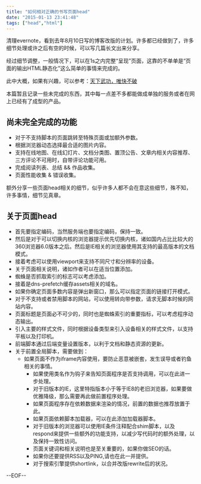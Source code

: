 ```yaml
---
title: "如何相对正确的书写页面head"
date: "2015-01-13 23:41:48"
tags: ["head","html"]
---
```



清理evernote，看到去年8月10日写的博客改版的计划。许多都已经做到了，许多细节处理或许之后有空的时候，可以写几篇长文出来分享。

经过细节调整，一般情况下，可以在1s之内完整“呈现”页面，这靠的不单单是“页面的输出HTML静态化”这么简单的事情来完成的。

此中大概，如果有兴趣，可以参考：[天下武功，唯快不破](http://www.soulteary.com/2015/01/10/give-me-better-feeling-when-i-visite-your-website.html)

本篇暂且记录一些未完成的东西，其中每一点差不多都能做成单独的服务或者在网上已经有了成型的产品。

## **尚未完全完成的功能**

*   对于不支持脚本的页面跳转至特殊页面或加额外参数。
*   根据浏览器动态选择最合适的图片内容。
*   支持在线地图、在线幻灯片、文档分类图、置顶公告、文章内相关内容推荐、三方评论不可用时，自带评论功能可用。
*   完成阅读列表、总结 && 作品收集。
*   页面性能收集 & 错误收集。

额外分享一些页面head相关的细节，似乎许多人都不会在意这些细节，殊不知，许多事情，细节见真章。

## **关于页面head**

*   首先要指定编码，当然服务端也要指定编码，保持一致。
*   然后是对于可以切换内核的浏览器提示优先切换内核，诸如国内占比比较大的360浏览器6.0版本之后。然后是IE相关的浏览器使用其支持的最高版本的文档模式。
*   接着考虑可以使用viewport来支持不同尺寸和分辨率的设备。
*   关于页面相关说明，诸如作者可以在适当位置添加。
*   蜘蛛是否抓取索引的标志可以考虑添加。
*   接着是dns-prefetch缓存assets相关的域名。
*   如果你确定页面多数内容是弹出新窗口，那么可以指定页面的链接打开模式。
*   对于不支持或者禁用脚本的网站，可以使用转向带参数，请求无脚本时候的网站内容。
*   页面标题是页面必不可少的，同时也是蜘蛛索引的重要指标，可以考虑程序动态输出。
*   引入主要的样式文件，同时根据设备类型来引入设备相关的样式文件，以支持平板以及打印机。
*   前端脚本通过后端变量设置版本，以利于文档和静态资源的更新。
*   关于前置全局脚本，需要做到：
    *   如果页面不作为iframe内容使用，要防止恶意被嵌套，发生误导或者钓鱼相关的事情。
        *   如果使用类名作为钩子来告知页面程序是否支持调用，可以在此进一步处理。
        *   对于旧版本的IE，这里特指版本小于等于IE8的老旧浏览器，如果要做优雅降级，那么需要再此做前置程序处理。
        *   如果页面程序存在依赖数据来渲染的情况，前置的数据也推荐放置于此。
        *   如果页面依赖脚本加载器，可以在此添加加载器脚本。
        *   对于旧版本的浏览器可以使用IE条件注释配合shim脚本，以及respond来提供一些额外的功能支持，以减少写代码时的额外处理，以及保持一致性访问。
        *   页面关键词和相关说明也是至关重要的，如果你做SEO的话。
        *   如果你还要提供RSS以及PING,请也在此一并提供。
        *   对于搜索引擎提供shortlink，以合并改版rewrite后的状况。

--EOF--